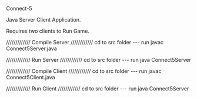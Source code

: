 Connect-5

Java Server Client Application.

Requires two clients to Run Game.

///////////// Compile Server ////////////
cd to src folder  --- run javac Connect5Server.java

///////////// Run Server ////////////
cd to src folder  --- run java Connect5Server

///////////// Compile Client ////////////
cd to src folder  --- run javac Connect5Client.java

///////////// Run Client ////////////
cd to src folder  --- run java Connect5Server
